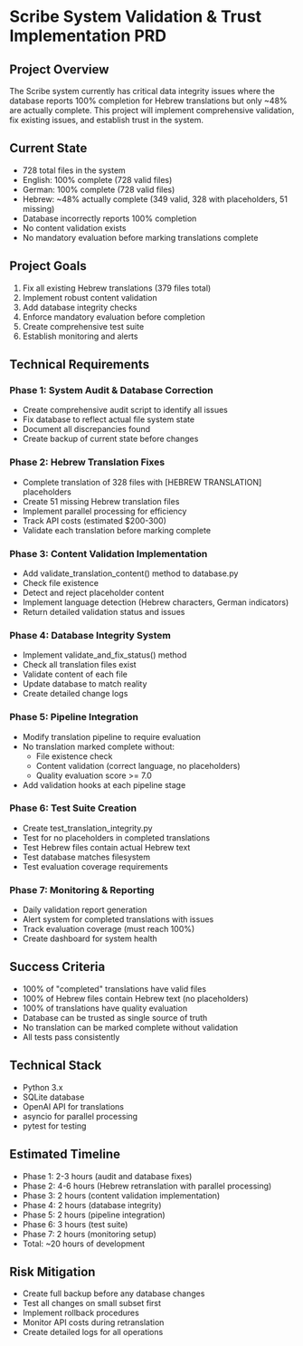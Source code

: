 # Scribe System Validation & Trust Implementation PRD

## Project Overview
The Scribe system currently has critical data integrity issues where the database reports 100% completion for Hebrew translations but only ~48% are actually complete. This project will implement comprehensive validation, fix existing issues, and establish trust in the system.

## Current State
- 728 total files in the system
- English: 100% complete (728 valid files)
- German: 100% complete (728 valid files)
- Hebrew: ~48% actually complete (349 valid, 328 with placeholders, 51 missing)
- Database incorrectly reports 100% completion
- No content validation exists
- No mandatory evaluation before marking translations complete

## Project Goals
1. Fix all existing Hebrew translations (379 files total)
2. Implement robust content validation
3. Add database integrity checks
4. Enforce mandatory evaluation before completion
5. Create comprehensive test suite
6. Establish monitoring and alerts

## Technical Requirements

### Phase 1: System Audit & Database Correction
- Create comprehensive audit script to identify all issues
- Fix database to reflect actual file system state
- Document all discrepancies found
- Create backup of current state before changes

### Phase 2: Hebrew Translation Fixes
- Complete translation of 328 files with [HEBREW TRANSLATION] placeholders
- Create 51 missing Hebrew translation files
- Implement parallel processing for efficiency
- Track API costs (estimated $200-300)
- Validate each translation before marking complete

### Phase 3: Content Validation Implementation
- Add validate_translation_content() method to database.py
- Check file existence
- Detect and reject placeholder content
- Implement language detection (Hebrew characters, German indicators)
- Return detailed validation status and issues

### Phase 4: Database Integrity System
- Implement validate_and_fix_status() method
- Check all translation files exist
- Validate content of each file
- Update database to match reality
- Create detailed change logs

### Phase 5: Pipeline Integration
- Modify translation pipeline to require evaluation
- No translation marked complete without:
  - File existence check
  - Content validation (correct language, no placeholders)
  - Quality evaluation score >= 7.0
- Add validation hooks at each pipeline stage

### Phase 6: Test Suite Creation
- Create test_translation_integrity.py
- Test for no placeholders in completed translations
- Test Hebrew files contain actual Hebrew text
- Test database matches filesystem
- Test evaluation coverage requirements

### Phase 7: Monitoring & Reporting
- Daily validation report generation
- Alert system for completed translations with issues
- Track evaluation coverage (must reach 100%)
- Create dashboard for system health

## Success Criteria
- 100% of "completed" translations have valid files
- 100% of Hebrew files contain Hebrew text (no placeholders)
- 100% of translations have quality evaluation
- Database can be trusted as single source of truth
- No translation can be marked complete without validation
- All tests pass consistently

## Technical Stack
- Python 3.x
- SQLite database
- OpenAI API for translations
- asyncio for parallel processing
- pytest for testing

## Estimated Timeline
- Phase 1: 2-3 hours (audit and database fixes)
- Phase 2: 4-6 hours (Hebrew retranslation with parallel processing)
- Phase 3: 2 hours (content validation implementation)
- Phase 4: 2 hours (database integrity)
- Phase 5: 2 hours (pipeline integration)
- Phase 6: 3 hours (test suite)
- Phase 7: 2 hours (monitoring setup)
- Total: ~20 hours of development

## Risk Mitigation
- Create full backup before any database changes
- Test all changes on small subset first
- Implement rollback procedures
- Monitor API costs during retranslation
- Create detailed logs for all operations 